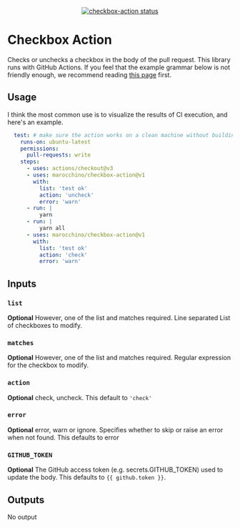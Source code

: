 <p align="center">
  <a href="https://github.com/marocchino/checkbox-action/actions"><img alt="checkbox-action status" src="https://github.com/actions/checkbox-action/workflows/build-test/badge.svg"></a>
</p>

# Checkbox Action

Checks or unchecks a checkbox in the body of the pull request.
This library runs with GitHub Actions. If you feel that the example grammar below is not friendly enough, we recommend reading [this page](https://docs.github.com/en/actions) first.

## Usage

I think the most common use is to visualize the results of CI execution, and here's an example.

```yaml
  test: # make sure the action works on a clean machine without building
    runs-on: ubuntu-latest
    permissions:
      pull-requests: write
    steps:
      - uses: actions/checkout@v3
      - uses: marocchino/checkbox-action@v1
        with:
          list: 'test ok'
          action: 'uncheck'
          error: 'warn'
      - run: |
          yarn
      - run: |
          yarn all
      - uses: marocchino/checkbox-action@v1
        with:
          list: 'test ok'
          action: 'check'
          error: 'warn'
```

## Inputs

### `list`

**Optional** However, one of the list and matches required.
Line separated List of checkboxes to modify.

### `matches`

**Optional** However, one of the list and matches required.
Regular expression for the checkbox to modify.

### `action`

**Optional** check, uncheck. This default to `'check'`

### `error`

**Optional** error, warn or ignore. Specifies whether to skip or raise an error when not found. This defaults to error

### `GITHUB_TOKEN`

**Optional** The GitHub access token (e.g. secrets.GITHUB_TOKEN) used to update the body. This defaults to `{{ github.token }}`.

## Outputs

No output
